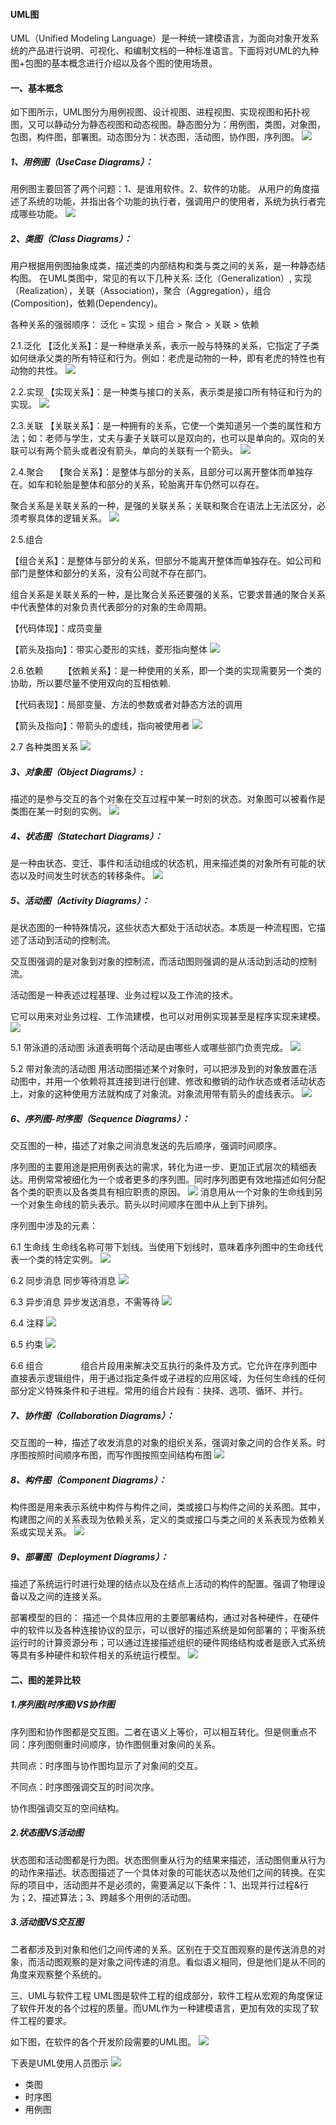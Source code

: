 #### UML图

UML（Unified Modeling Language）是一种统一建模语言，为面向对象开发系统的产品进行说明、可视化、和编制文档的一种标准语言。下面将对UML的九种图+包图的基本概念进行介绍以及各个图的使用场景。

#### 一、基本概念　　
如下图所示，UML图分为用例视图、设计视图、进程视图、实现视图和拓扑视图，又可以静动分为静态视图和动态视图。静态图分为：用例图，类图，对象图，包图，构件图，部署图。动态图分为：状态图，活动图，协作图，序列图。
![](/assets/uml_summary.png)

##### 1、用例图（UseCase Diagrams）： 
用例图主要回答了两个问题：1、是谁用软件。2、软件的功能。
从用户的角度描述了系统的功能，并指出各个功能的执行者，强调用户的使用者，系统为执行者完成哪些功能。
![](/assets/user_case_2.png)

##### 2、类图（Class Diagrams）：

用户根据用例图抽象成类，描述类的内部结构和类与类之间的关系，是一种静态结构图。 在UML类图中，常见的有以下几种关系: 泛化（Generalization）,  实现（Realization），关联（Association)，聚合（Aggregation），组合(Composition)，依赖(Dependency)。

各种关系的强弱顺序： 泛化 = 实现 > 组合 > 聚合 > 关联 > 依赖

2.1.泛化
【泛化关系】：是一种继承关系，表示一般与特殊的关系，它指定了子类如何继承父类的所有特征和行为。例如：老虎是动物的一种，即有老虎的特性也有动物的共性。
![](/assets/generalize_relation.png)

2.2.实现
【实现关系】：是一种类与接口的关系，表示类是接口所有特征和行为的实现。
![](/assets/interface_relation.png)

2.3.关联
【关联关系】：是一种拥有的关系，它使一个类知道另一个类的属性和方法；如：老师与学生，丈夫与妻子关联可以是双向的，也可以是单向的。双向的关联可以有两个箭头或者没有箭头，单向的关联有一个箭头。
![](/assets/relationship.png)

2.4.聚合　
【聚合关系】：是整体与部分的关系，且部分可以离开整体而单独存在。如车和轮胎是整体和部分的关系，轮胎离开车仍然可以存在。

聚合关系是关联关系的一种，是强的关联关系；关联和聚合在语法上无法区分，必须考察具体的逻辑关系。
![](/assets/aggregation_relation.png)


2.5.组合

【组合关系】：是整体与部分的关系，但部分不能离开整体而单独存在。如公司和部门是整体和部分的关系，没有公司就不存在部门。

组合关系是关联关系的一种，是比聚合关系还要强的关系，它要求普通的聚合关系中代表整体的对象负责代表部分的对象的生命周期。

【代码体现】：成员变量

【箭头及指向】：带实心菱形的实线，菱形指向整体
![](/assets/combination.png)

2.6.依赖　　
【依赖关系】：是一种使用的关系，即一个类的实现需要另一个类的协助，所以要尽量不使用双向的互相依赖.

【代码表现】：局部变量、方法的参数或者对静态方法的调用

【箭头及指向】：带箭头的虚线，指向被使用者
![](/assets/dependent.png)

2.7 各种类图关系
![](/assets/class_drawing.png)

##### 3、对象图（Object Diagrams）:
描述的是参与交互的各个对象在交互过程中某一时刻的状态。对象图可以被看作是类图在某一时刻的实例。
![](/assets/object_drawing.jpg)

##### 4、状态图（Statechart Diagrams）：
是一种由状态、变迁、事件和活动组成的状态机，用来描述类的对象所有可能的状态以及时间发生时状态的转移条件。
![](/assets/status_drawing.gif)

##### 5、活动图（Activity Diagrams）：
是状态图的一种特殊情况，这些状态大都处于活动状态。本质是一种流程图，它描述了活动到活动的控制流。　　　　

交互图强调的是对象到对象的控制流，而活动图则强调的是从活动到活动的控制流。

活动图是一种表述过程基理、业务过程以及工作流的技术。

它可以用来对业务过程、工作流建模，也可以对用例实现甚至是程序实现来建模。
![](/assets/active_drawing_1.jpg)

5.1 带泳道的活动图
泳道表明每个活动是由哪些人或哪些部门负责完成。
![](/assets/active_drawing_2.jpg)

5.2 带对象流的活动图
用活动图描述某个对象时，可以把涉及到的对象放置在活动图中，并用一个依赖将其连接到进行创建、修改和撤销的动作状态或者活动状态上，对象的这种使用方法就构成了对象流。对象流用带有箭头的虚线表示。
![](/assets/active_drawing_3.jpg)

##### 6、序列图-时序图（Sequence Diagrams）：

交互图的一种，描述了对象之间消息发送的先后顺序，强调时间顺序。

序列图的主要用途是把用例表达的需求，转化为进一步、更加正式层次的精细表达。用例常常被细化为一个或者更多的序列图。同时序列图更有效地描述如何分配各个类的职责以及各类具有相应职责的原因。
![](/assets/sequence_chart.jpg)
消息用从一个对象的生命线到另一个对象生命线的箭头表示。箭头以时间顺序在图中从上到下排列。 

序列图中涉及的元素：

6.1 生命线
生命线名称可带下划线。当使用下划线时，意味着序列图中的生命线代表一个类的特定实例。
![](/assets/sequence_chart_2.png)

6.2 同步消息
同步等待消息
![](/assets/sequence_chart_3.png)

6.3 异步消息
异步发送消息，不需等待
![](/assets/sequence_chart_4.png)

6.4 注释
![](/assets/sequence_chart_5.png)

6.5 约束
![](/assets/sequence_chart_6.png)

6.6 组合　　　　
组合片段用来解决交互执行的条件及方式。它允许在序列图中直接表示逻辑组件，用于通过指定条件或子进程的应用区域，为任何生命线的任何部分定义特殊条件和子进程。常用的组合片段有：抉择、选项、循环、并行。

##### 7、协作图（Collaboration Diagrams）：
交互图的一种，描述了收发消息的对象的组织关系，强调对象之间的合作关系。时序图按照时间顺序布图，而写作图按照空间结构布图
![](/assets/collaboration_diagram.png)

##### 8、构件图（Component Diagrams）：
构件图是用来表示系统中构件与构件之间，类或接口与构件之间的关系图。其中，构建图之间的关系表现为依赖关系，定义的类或接口与类之间的关系表现为依赖关系或实现关系。
![](/assets/component_diagrams.jpg)

##### 9、部署图（Deployment Diagrams）：
描述了系统运行时进行处理的结点以及在结点上活动的构件的配置。强调了物理设备以及之间的连接关系。

部署模型的目的：
描述一个具体应用的主要部署结构，通过对各种硬件，在硬件中的软件以及各种连接协议的显示，可以很好的描述系统是如何部署的；平衡系统运行时的计算资源分布；可以通过连接描述组织的硬件网络结构或者是嵌入式系统等具有多种硬件和软件相关的系统运行模型。
![](/assets/deployment_diagrams.jpg)


#### 二、图的差异比较
##### 1.序列图(时序图)VS协作图

序列图和协作图都是交互图。二者在语义上等价，可以相互转化。但是侧重点不同：序列图侧重时间顺序，协作图侧重对象间的关系。

共同点：时序图与协作图均显示了对象间的交互。

不同点：时序图强调交互的时间次序。

协作图强调交互的空间结构。

##### 2.状态图VS活动图

状态图和活动图都是行为图。状态图侧重从行为的结果来描述，活动图侧重从行为的动作来描述。状态图描述了一个具体对象的可能状态以及他们之间的转换。在实际的项目中，活动图并不是必须的，需要满足以下条件：1、出现并行过程&行为；2、描述算法；3、跨越多个用例的活动图。

##### 3.活动图VS交互图

二者都涉及到对象和他们之间传递的关系。区别在于交互图观察的是传送消息的对象，而活动图观察的是对象之间传递的消息。看似语义相同，但是他们是从不同的角度来观察整个系统的。

三、UML与软件工程
UML图是软件工程的组成部分，软件工程从宏观的角度保证了软件开发的各个过程的质量。而UML作为一种建模语言，更加有效的实现了软件工程的要求。

如下图，在软件的各个开发阶段需要的UML图。
![](/assets/uml_and_software.png)

下表是UML使用人员图示
![](/assets/uml_manual.png)







* 类图
* 时序图
* 用例图 

